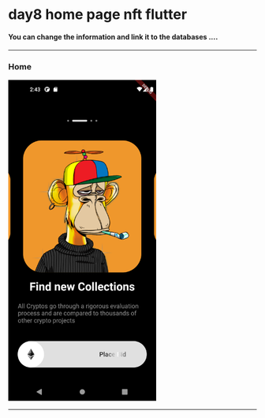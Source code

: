 
 <h1> day8 home page nft flutter</h1>  
 
<h4> You can change the information and link it to the databases ....</h4>

<hr>

<h3>Home</h3> 

<img src="https://github.com/abenkoula71/day8-home-page-nft/blob/main/Screenshot_1680187414.png" width="300" /> 

<hr>
